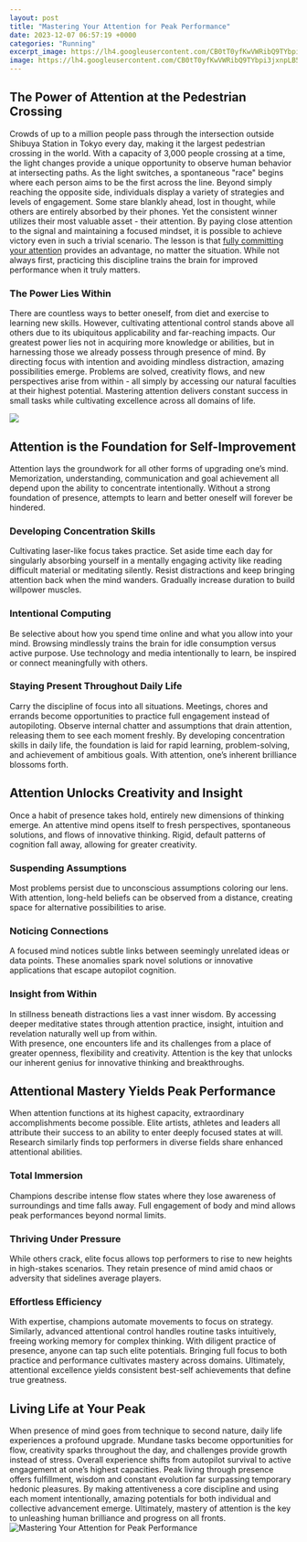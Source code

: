 ```yaml
---
layout: post
title: "Mastering Your Attention for Peak Performance"
date: 2023-12-07 06:57:19 +0000
categories: "Running"
excerpt_image: https://lh4.googleusercontent.com/CB0tT0yfKwVWRibQ9TYbpi3jxnpLB5zRg-HwoYDvUF92q33-5OCkrJaGymHTWCN28-J94BOX4GAmFP_UKt8kPvbApwW4buos-YKUjP86llHXOusKy-RoRozj7C97eImD2GRJeQ8E
image: https://lh4.googleusercontent.com/CB0tT0yfKwVWRibQ9TYbpi3jxnpLB5zRg-HwoYDvUF92q33-5OCkrJaGymHTWCN28-J94BOX4GAmFP_UKt8kPvbApwW4buos-YKUjP86llHXOusKy-RoRozj7C97eImD2GRJeQ8E
---
```


## The Power of Attention at the Pedestrian Crossing 
Crowds of up to a million people pass through the intersection outside Shibuya Station in Tokyo every day, making it the largest pedestrian crossing in the world. With a capacity of 3,000 people crossing at a time, the light changes provide a unique opportunity to observe human behavior at intersecting paths. 
As the light switches, a spontaneous "race" begins where each person aims to be the first across the line. Beyond simply reaching the opposite side, individuals display a variety of strategies and levels of engagement. Some stare blankly ahead, lost in thought, while others are entirely absorbed by their phones. Yet the consistent winner utilizes their most valuable asset - their attention. 
By paying close attention to the signal and maintaining a focused mindset, it is possible to achieve victory even in such a trivial scenario. The lesson is that [fully committing your attention](https://store.fi.io.vn/womens-cute-duck-gift-for-mom-mother-duckling-duck-waterfowl-lovers-v-neck-t-shirt/men&) provides an advantage, no matter the situation. While not always first, practicing this discipline trains the brain for improved performance when it truly matters.
### The Power Lies Within
There are countless ways to better oneself, from diet and exercise to learning new skills. However, cultivating attentional control stands above all others due to its ubiquitous applicability and far-reaching impacts. Our greatest power lies not in acquiring more knowledge or abilities, but in harnessing those we already possess through presence of mind. 
By directing focus with intention and avoiding mindless distraction, amazing possibilities emerge. Problems are solved, creativity flows, and new perspectives arise from within - all simply by accessing our natural faculties at their highest potential. Mastering attention delivers constant success in small tasks while cultivating excellence across all domains of life.

![](https://www.welcometotheonepercent.com/wp-content/uploads/2020/01/peak-brain-performance2-683x1024.jpg)
## Attention is the Foundation for Self-Improvement
Attention lays the groundwork for all other forms of upgrading one’s mind. Memorization, understanding, communication and goal achievement all depend upon the ability to concentrate intentionally. Without a strong foundation of presence, attempts to learn and better oneself will forever be hindered.
### **Developing Concentration Skills** 
Cultivating laser-like focus takes practice. Set aside time each day for singularly absorbing yourself in a mentally engaging activity like reading difficult material or meditating silently. Resist distractions and keep bringing attention back when the mind wanders. Gradually increase duration to build willpower muscles.
### **Intentional Computing**
Be selective about how you spend time online and what you allow into your mind. Browsing mindlessly trains the brain for idle consumption versus active purpose. Use technology and media intentionally to learn, be inspired or connect meaningfully with others. 
### **Staying Present Throughout Daily Life**  
Carry the discipline of focus into all situations. Meetings, chores and errands become opportunities to practice full engagement instead of autopiloting. Observe internal chatter and assumptions that drain attention, releasing them to see each moment freshly.
By developing concentration skills in daily life, the foundation is laid for rapid learning, problem-solving, and achievement of ambitious goals. With attention, one’s inherent brilliance blossoms forth.
## Attention Unlocks Creativity and Insight
Once a habit of presence takes hold, entirely new dimensions of thinking emerge. An attentive mind opens itself to fresh perspectives, spontaneous solutions, and flows of innovative thinking. Rigid, default patterns of cognition fall away, allowing for greater creativity.
### **Suspending Assumptions**
Most problems persist due to unconscious assumptions coloring our lens. With attention, long-held beliefs can be observed from a distance, creating space for alternative possibilities to arise. 
### **Noticing Connections**
A focused mind notices subtle links between seemingly unrelated ideas or data points. These anomalies spark novel solutions or innovative applications that escape autopilot cognition. 
### **Insight from Within** 
In stillness beneath distractions lies a vast inner wisdom. By accessing deeper meditative states through attention practice, insight, intuition and revelation naturally well up from within.  
With presence, one encounters life and its challenges from a place of greater openness, flexibility and creativity. Attention is the key that unlocks our inherent genius for innovative thinking and breakthroughs.
## Attentional Mastery Yields Peak Performance
When attention functions at its highest capacity, extraordinary accomplishments become possible. Elite artists, athletes and leaders all attribute their success to an ability to enter deeply focused states at will. Research similarly finds top performers in diverse fields share enhanced attentional abilities.
### **Total Immersion**
Champions describe intense flow states where they lose awareness of surroundings and time falls away. Full engagement of body and mind allows peak performances beyond normal limits.
### **Thriving Under Pressure**  
While others crack, elite focus allows top performers to rise to new heights in high-stakes scenarios. They retain presence of mind amid chaos or adversity that sidelines average players. 
### **Effortless Efficiency**
With expertise, champions automate movements to focus on strategy. Similarly, advanced attentional control handles routine tasks intuitively, freeing working memory for complex thinking. 
With diligent practice of presence, anyone can tap such elite potentials. Bringing full focus to both practice and performance cultivates mastery across domains. Ultimately, attentional excellence yields consistent best-self achievements that define true greatness.
## Living Life at Your Peak
When presence of mind goes from technique to second nature, daily life experiences a profound upgrade. Mundane tasks become opportunities for flow, creativity sparks throughout the day, and challenges provide growth instead of stress. Overall experience shifts from autopilot survival to active engagement at one’s highest capacities. 
Peak living through presence offers fulfillment, wisdom and constant evolution far surpassing temporary hedonic pleasures. By making attentiveness a core discipline and using each moment intentionally, amazing potentials for both individual and collective advancement emerge. Ultimately, mastery of attention is the key to unleashing human brilliance and progress on all fronts.
![Mastering Your Attention for Peak Performance](https://lh4.googleusercontent.com/CB0tT0yfKwVWRibQ9TYbpi3jxnpLB5zRg-HwoYDvUF92q33-5OCkrJaGymHTWCN28-J94BOX4GAmFP_UKt8kPvbApwW4buos-YKUjP86llHXOusKy-RoRozj7C97eImD2GRJeQ8E)
